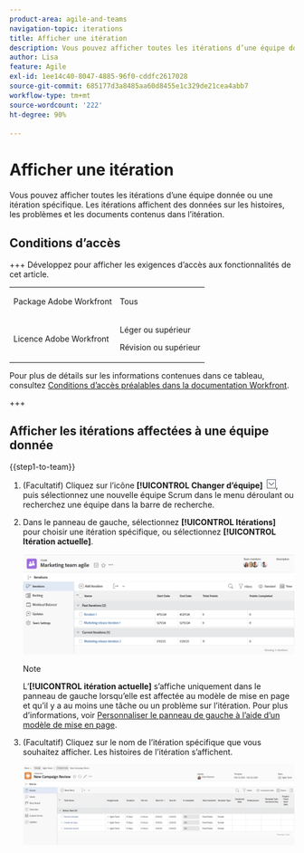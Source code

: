 ```yaml
---
product-area: agile-and-teams
navigation-topic: iterations
title: Afficher une itération
description: Vous pouvez afficher toutes les itérations d’une équipe donnée ou une itération spécifique. Les itérations affichent des données sur les histoires, les problèmes et les documents contenus dans l’itération.
author: Lisa
feature: Agile
exl-id: 1ee14c40-8047-4885-96f0-cddfc2617028
source-git-commit: 685177d3a8485aa60d8455e1c329de21cea4abb7
workflow-type: tm+mt
source-wordcount: '222'
ht-degree: 90%

---
```


# Afficher une itération

Vous pouvez afficher toutes les itérations d’une équipe donnée ou une itération spécifique. Les itérations affichent des données sur les histoires, les problèmes et les documents contenus dans l’itération.

## Conditions d’accès

+++ Développez pour afficher les exigences d’accès aux fonctionnalités de cet article.

<table style="table-layout:auto"> 
 <col> 
 </col> 
 <col> 
 </col> 
 <tbody> 
  <tr> 
   <td role="rowheader">Package Adobe Workfront</td> 
   <td> <p>Tous</p> </td> 
  </tr> 
  <tr> 
   <td role="rowheader">Licence Adobe Workfront</td> 
   <td> <p>Léger ou supérieur</p> 
   <p>Révision ou supérieur</p> </td> 
  </tr>
 </tbody> 
</table>

Pour plus de détails sur les informations contenues dans ce tableau, consultez [Conditions d’accès préalables dans la documentation Workfront](/help/quicksilver/administration-and-setup/add-users/access-levels-and-object-permissions/access-level-requirements-in-documentation.md).

+++

## Afficher les itérations affectées à une équipe donnée

{{step1-to-team}}

1. (Facultatif) Cliquez sur l’icône **[!UICONTROL Changer d’équipe]** ![Icône Changer d’équipe](assets/switch-team-icon.png), puis sélectionnez une nouvelle équipe Scrum dans le menu déroulant ou recherchez une équipe dans la barre de recherche.

1. Dans le panneau de gauche, sélectionnez **[!UICONTROL Itérations]** pour choisir une itération spécifique, ou sélectionnez **[!UICONTROL Itération actuelle]**.

   ![Liste des itérations](assets/view-iteration-list.png)

   >[!NOTE]
   >
   >L’**[!UICONTROL itération actuelle]** s’affiche uniquement dans le panneau de gauche lorsqu’elle est affectée au modèle de mise en page et qu’il y a au moins une tâche ou un problème sur l’itération. Pour plus d’informations, voir [Personnaliser le panneau de gauche à l’aide d’un modèle de mise en page](/help/quicksilver/administration-and-setup/customize-workfront/use-layout-templates/customize-left-panel.md).


1. (Facultatif) Cliquez sur le nom de l’itération spécifique que vous souhaitez afficher.
Les histoires de l’itération s’affichent.

   ![[!UICONTROL Histoires dans l’itération]](assets/iteration-stories-list.png)
